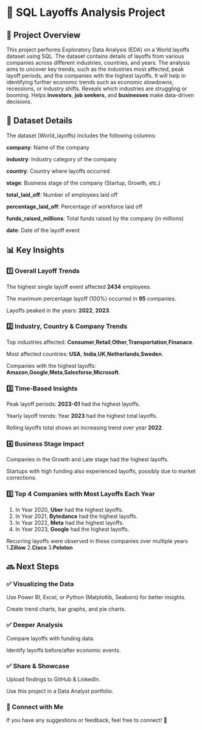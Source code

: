 # 🚀  SQL Layoffs Analysis Project

## 📌 Project Overview

  This project performs Exploratory Data Analysis (EDA) on a World layoffs dataset using SQL. The dataset contains details of layoffs from various companies across different industries, countries, and years. 
  The analysis aims to uncover key trends, such as the industries most affected, peak layoff periods, and the companies with the highest layoffs. 
  It will help in identifying further economic trends such as economic slowdowns, recessions, or industry shifts.
  Reveals which industries are struggling or booming.
  Helps **investors**, **job seekers**, and **businesses** make data-driven decisions.

## 📂 Dataset Details

The dataset (World_layoffs) includes the following columns:

 **company**: Name of the company

 **industry**: Industry category of the company

 **country**: Country where layoffs occurred
 
 **stage**: Business stage of the company (Startup, Growth, etc.)

 **total_laid_off**: Number of employees laid off

 **percentage_laid_off**: Percentage of workforce laid off

 **funds_raised_millions**: Total funds raised by the company (in millions)

 **date**: Date of the layoff event

 
 ## 📊 Key Insights

### 1️⃣ Overall Layoff Trends

 The highest single layoff event affected **2434** employees.

 The maximum percentage layoff (100%) occurred in **95** companies.

 Layoffs peaked in the years: **2022**, **2023**.

### 2️⃣ Industry, Country & Company Trends

 Top industries affected: **Consumer**,**Retail**,**Other**,**Transportation**,**Finanace**.

 Most affected countries: **USA**, **India**,**UK**,**Netherlands**,**Sweden**.

 Companies with the highest layoffs: **Amazon**,**Google**,**Meta**,**Salesforse**,**Microsoft**.

### 3️⃣ Time-Based Insights

 Peak layoff periods: **2023-01** had the highest layoffs.

 Yearly layoff trends: Year **2023** had the highest total layoffs.

 Rolling layoffs total shows an increasing trend over year **2022**.

### 4️⃣ Business Stage Impact

 Companies in the Growth and Late stage had the highest layoffs.

 Startups with high funding also experienced layoffs, possibly due to market corrections.

### 5️⃣ Top 4 Companies with Most Layoffs Each Year

 1. In Year 2020, **Uber** had the highest layoffs.
 2. In Year 2021, **Bytedance** had the highest layoffs.
 3. In Year 2022, **Meta** had the highest layoffs.
 4. In Year 2023, **Google** had the highest layoffs.
  
  Recurring layoffs were observed in these companies over multiple years
  1.**Zillow**
  2.**Cisco**
  3.**Peloton**


## 🔜 Next Steps

### ✅ Visualizing the Data

 Use Power BI, Excel, or Python (Matplotlib, Seaborn) for better insights.

 Create trend charts, bar graphs, and pie charts.

### ✅ Deeper Analysis

 Compare layoffs with funding data.

 Identify layoffs before/after economic events.

### ✅ Share & Showcase

 Upload findings to GitHub & LinkedIn.

 Use this project in a Data Analyst portfolio.

### 📢 Connect with Me

 If you have any suggestions or feedback, feel free to connect! 🚀

